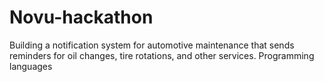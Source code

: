 # Novu-hackathon
Building a notification system for automotive maintenance that sends reminders for oil changes, tire rotations, and other services.
Programming languages
